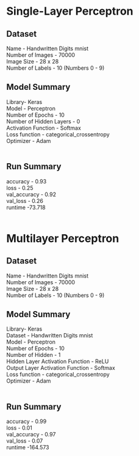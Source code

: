# Single-Layer Perceptron
## Dataset
Name - Handwritten Digits mnist<br />
Number of Images - 70000<br />
Image Size - 28 x 28 <br />
Number of Labels - 10 (Numbers 0 - 9)<br />

## Model Summary
Library- Keras<br />
Model - Perceptron<br />
Number of Epochs - 10<br />
Number of Hidden Layers - 0<br />
Activation Function - Softmax<br />
Loss function - categorical_crossentropy<br />
Optimizer - Adam<br /><br />

## Run Summary
accuracy - 0.93<br />
loss - 0.25<br />
val_accuracy - 0.92<br />
val_loss - 0.26<br />
runtime -73.718<br /><br />

# Multilayer Perceptron
## Dataset
Name - Handwritten Digits mnist<br />
Number of Images - 70000<br />
Image Size - 28 x 28 <br />
Number of Labels - 10 (Numbers 0 - 9)<br />

## Model Summary
Library- Keras<br />
Dataset - Handwritten Digits mnist<br />
Model - Perceptron<br />
Number of Epochs - 10<br />
Number of Hidden - 1 <br />
Hidden Layer Activation Function - ReLU<br />
Output Layer Activation Function - Softmax<br />
Loss function - categorical_crossentropy<br />
Optimizer - Adam<br /><br />

## Run Summary
accuracy - 0.99<br />
loss - 0.01<br />
val_accuracy - 0.97<br />
val_loss - 0.07<br />
runtime -164.573<br />

